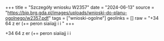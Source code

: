 +++
title = "Szczegóły wniosku W2357"
date = "2024-06-13"
source = "https://bip.brg.gda.pl/images/uploads/wnioski-do-planu-ogolnego/w2357.pdf"
tags = ["wnioski-ogolne"]
geolinks = []
raw = "+34 64 z er (+= peron siaiiajj i  i "
+++

+34 64 z er
(+= peron siaiiajj i
 i



